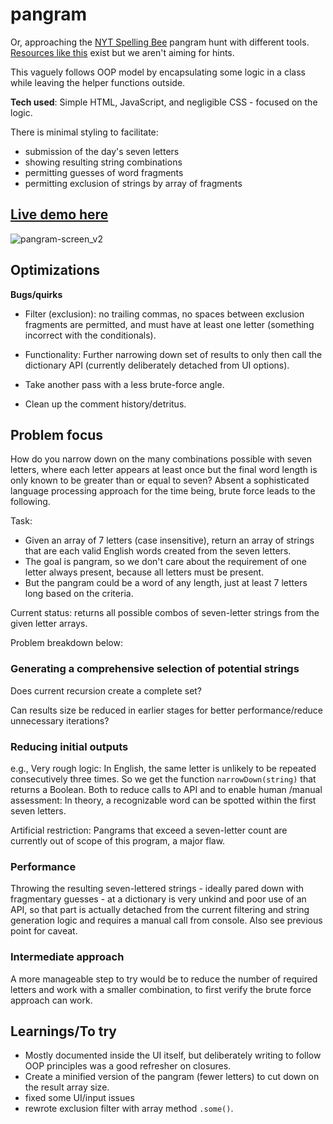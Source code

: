 # pangram
Or, approaching the [NYT Spelling Bee](https://www.nytimes.com/puzzles/spelling-bee) pangram hunt with different tools.
[Resources like this](https://www.sbsolver.com/) exist but we aren't aiming for hints.

This vaguely follows OOP model by encapsulating some logic in a class while leaving the helper functions outside. 

**Tech used**: Simple HTML, JavaScript, and negligible CSS - focused on the logic.

There is minimal styling to facilitate:
- submission of the day's seven letters
- showing resulting string combinations
- permitting guesses of word fragments
- permitting exclusion of strings by array of fragments

## [Live demo here](https://h-yung.github.io/pangram/)
![pangram-screen_v2](https://user-images.githubusercontent.com/102257735/189261995-8512eb40-eac2-4eea-b9f8-3b3391953551.png)


## Optimizations
**Bugs/quirks**
- Filter (exclusion): no trailing commas, no spaces between exclusion fragments are permitted, and must have at least one letter (something incorrect with the conditionals).

- Functionality: Further narrowing down set of results to only then call the dictionary API (currently deliberately detached from UI options).
- Take another pass with a less brute-force angle.
- Clean up the comment history/detritus.


## Problem focus
How do you narrow down on the many combinations possible with seven letters, where each letter appears at least once but the final word length is only known to be greater than or equal to seven?
Absent a sophisticated language processing approach for the time being, brute force leads to the following.

Task:
- Given an array of 7 letters (case insensitive), return an array of strings that are each valid English words created from the seven letters.
- The goal is pangram, so we don't care about the requirement of one letter always present, because all letters must be present. 
- But the pangram could be a word of any length, just at least 7 letters long based on the criteria.

Current status: returns all possible combos of seven-letter strings from the given letter arrays.

Problem breakdown below:

### Generating a comprehensive selection of potential strings
Does current recursion create a complete set?

Can results size be reduced in earlier stages for better performance/reduce unnecessary iterations?

### Reducing initial outputs
e.g., Very rough logic: In English, the same letter is unlikely to be repeated consecutively three times. So we get the function <code>narrowDown(string)</code> that returns a Boolean. Both to reduce calls to API and to enable human /manual assessment: In theory, a recognizable word can be spotted within the first seven letters. 

Artificial restriction: Pangrams that exceed a seven-letter count are currently out of scope of this program, a major flaw.

### Performance
Throwing the resulting seven-lettered strings - ideally pared down with fragmentary guesses - at a dictionary is very unkind and poor use of an API, so that part is actually detached from the current filtering and string generation logic and requires a manual call from console. Also see previous point for caveat.
                  
### Intermediate approach
A more manageable step to try would be to reduce the number of required letters and work with a smaller combination, to first verify the brute force approach can work.


## Learnings/To try
- Mostly documented inside the UI itself, but deliberately writing to follow OOP principles was a good refresher on closures.
- Create a minified version of the pangram (fewer letters) to cut down on the result array size.
- fixed some UI/input issues
- rewrote exclusion filter with array method `.some()`.

